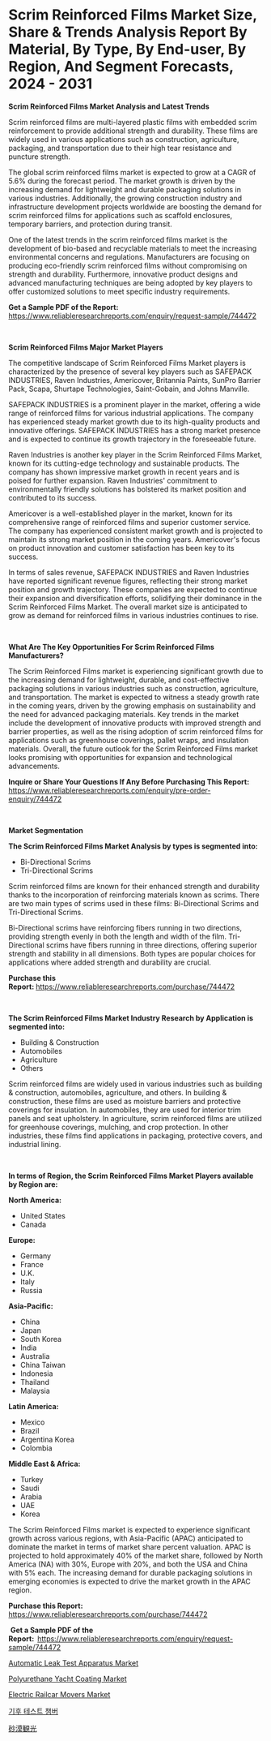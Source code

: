 <p><h1>Scrim Reinforced Films Market Size, Share & Trends Analysis Report By Material, By Type, By End-user, By Region, And Segment Forecasts, 2024 - 2031</h1></p><p><strong>Scrim Reinforced Films Market Analysis and Latest Trends</strong></p>
<p><p>Scrim reinforced films are multi-layered plastic films with embedded scrim reinforcement to provide additional strength and durability. These films are widely used in various applications such as construction, agriculture, packaging, and transportation due to their high tear resistance and puncture strength.</p><p>The global scrim reinforced films market is expected to grow at a CAGR of 5.6% during the forecast period. The market growth is driven by the increasing demand for lightweight and durable packaging solutions in various industries. Additionally, the growing construction industry and infrastructure development projects worldwide are boosting the demand for scrim reinforced films for applications such as scaffold enclosures, temporary barriers, and protection during transit.</p><p>One of the latest trends in the scrim reinforced films market is the development of bio-based and recyclable materials to meet the increasing environmental concerns and regulations. Manufacturers are focusing on producing eco-friendly scrim reinforced films without compromising on strength and durability. Furthermore, innovative product designs and advanced manufacturing techniques are being adopted by key players to offer customized solutions to meet specific industry requirements.</p></p>
<p><strong>Get a Sample PDF of the Report:&nbsp;</strong> <a href="https://www.reliableresearchreports.com/enquiry/request-sample/744472">https://www.reliableresearchreports.com/enquiry/request-sample/744472</a></p>
<p>&nbsp;</p>
<p><strong>Scrim Reinforced Films Major Market Players</strong></p>
<p><p>The competitive landscape of Scrim Reinforced Films Market players is characterized by the presence of several key players such as SAFEPACK INDUSTRIES, Raven Industries, Americover, Britannia Paints, SunPro Barrier Pack, Scapa, Shurtape Technologies, Saint-Gobain, and Johns Manville.</p><p>SAFEPACK INDUSTRIES is a prominent player in the market, offering a wide range of reinforced films for various industrial applications. The company has experienced steady market growth due to its high-quality products and innovative offerings. SAFEPACK INDUSTRIES has a strong market presence and is expected to continue its growth trajectory in the foreseeable future.</p><p>Raven Industries is another key player in the Scrim Reinforced Films Market, known for its cutting-edge technology and sustainable products. The company has shown impressive market growth in recent years and is poised for further expansion. Raven Industries' commitment to environmentally friendly solutions has bolstered its market position and contributed to its success.</p><p>Americover is a well-established player in the market, known for its comprehensive range of reinforced films and superior customer service. The company has experienced consistent market growth and is projected to maintain its strong market position in the coming years. Americover's focus on product innovation and customer satisfaction has been key to its success.</p><p>In terms of sales revenue, SAFEPACK INDUSTRIES and Raven Industries have reported significant revenue figures, reflecting their strong market position and growth trajectory. These companies are expected to continue their expansion and diversification efforts, solidifying their dominance in the Scrim Reinforced Films Market. The overall market size is anticipated to grow as demand for reinforced films in various industries continues to rise.</p></p>
<p>&nbsp;</p>
<p><strong>What Are The Key Opportunities For Scrim Reinforced Films Manufacturers?</strong></p>
<p><p>The Scrim Reinforced Films market is experiencing significant growth due to the increasing demand for lightweight, durable, and cost-effective packaging solutions in various industries such as construction, agriculture, and transportation. The market is expected to witness a steady growth rate in the coming years, driven by the growing emphasis on sustainability and the need for advanced packaging materials. Key trends in the market include the development of innovative products with improved strength and barrier properties, as well as the rising adoption of scrim reinforced films for applications such as greenhouse coverings, pallet wraps, and insulation materials. Overall, the future outlook for the Scrim Reinforced Films market looks promising with opportunities for expansion and technological advancements.</p></p>
<p><strong>Inquire or Share Your Questions If Any Before Purchasing This Report:</strong> <a href="https://www.reliableresearchreports.com/enquiry/pre-order-enquiry/744472">https://www.reliableresearchreports.com/enquiry/pre-order-enquiry/744472</a></p>
<p>&nbsp;</p>
<p><strong>Market Segmentation</strong></p>
<p><strong>The Scrim Reinforced Films Market Analysis by types is segmented into:</strong></p>
<p><ul><li>Bi-Directional Scrims</li><li>Tri-Directional Scrims</li></ul></p>
<p><p>Scrim reinforced films are known for their enhanced strength and durability thanks to the incorporation of reinforcing materials known as scrims. There are two main types of scrims used in these films: Bi-Directional Scrims and Tri-Directional Scrims. </p><p>Bi-Directional scrims have reinforcing fibers running in two directions, providing strength evenly in both the length and width of the film. Tri-Directional scrims have fibers running in three directions, offering superior strength and stability in all dimensions. Both types are popular choices for applications where added strength and durability are crucial.</p></p>
<p><strong>Purchase this Report:&nbsp;</strong><a href="https://www.reliableresearchreports.com/purchase/744472">https://www.reliableresearchreports.com/purchase/744472</a></p>
<p>&nbsp;</p>
<p><strong>The Scrim Reinforced Films Market Industry Research by Application is segmented into:</strong></p>
<p><ul><li>Building & Construction</li><li>Automobiles</li><li>Agriculture</li><li>Others</li></ul></p>
<p><p>Scrim reinforced films are widely used in various industries such as building & construction, automobiles, agriculture, and others. In building & construction, these films are used as moisture barriers and protective coverings for insulation. In automobiles, they are used for interior trim panels and seat upholstery. In agriculture, scrim reinforced films are utilized for greenhouse coverings, mulching, and crop protection. In other industries, these films find applications in packaging, protective covers, and industrial lining.</p></p>
<p>&nbsp;</p>
<p><strong>In terms of Region, the Scrim Reinforced Films Market Players available by Region are:</strong></p>
<p>
    <p> <strong> North America: </strong>
        <ul>
            <li>United States</li>
            <li>Canada</li>
        </ul>
        </p> 
    <p> <strong> Europe: </strong>
        <ul>
            <li>Germany</li>
            <li>France</li>
            <li>U.K.</li>
            <li>Italy</li>
            <li>Russia</li>
        </ul>
        </p> 
    <p> <strong> Asia-Pacific: </strong>
        <ul>
            <li>China</li>
            <li>Japan</li>
            <li>South Korea</li>
            <li>India</li>
            <li>Australia</li>
            <li>China Taiwan</li>
            <li>Indonesia</li>
            <li>Thailand</li>
            <li>Malaysia</li>
        </ul>
        </p> 
    <p> <strong> Latin America: </strong>
        <ul>
            <li>Mexico</li>
            <li>Brazil</li>
            <li>Argentina Korea</li>
            <li>Colombia</li>
        </ul>
        </p> 
    <p> <strong> Middle East & Africa: </strong>
        <ul>
            <li>Turkey</li>
            <li>Saudi</li>
            <li>Arabia</li>
            <li>UAE</li>
            <li>Korea</li>
        </ul>
    </p>
    </p>
<p><p>The Scrim Reinforced Films market is expected to experience significant growth across various regions, with Asia-Pacific (APAC) anticipated to dominate the market in terms of market share percent valuation. APAC is projected to hold approximately 40% of the market share, followed by North America (NA) with 30%, Europe with 20%, and both the USA and China with 5% each. The increasing demand for durable packaging solutions in emerging economies is expected to drive the market growth in the APAC region.</p></p>
<p><strong>Purchase this Report: </strong><a href="https://www.reliableresearchreports.com/purchase/744472">https://www.reliableresearchreports.com/purchase/744472</a></p>
<p>&nbsp;<strong>Get a Sample PDF of the Report:&nbsp;&nbsp;</strong><a href="https://www.reliableresearchreports.com/enquiry/request-sample/744472">https://www.reliableresearchreports.com/enquiry/request-sample/744472</a></p>
<p><strong></strong></p>
<p><p><a href="https://issuu.com/reportprime-2/docs/automatic-leak-test-apparatus-market-size-2030.ppt">Automatic Leak Test Apparatus Market</a></p><p><a href="https://github.com/Whitneyboyettebo9kiw7yr13/Market-Research-Report-List-1/blob/main/polyurethane-yacht-coating-market.md">Polyurethane Yacht Coating Market</a></p><p><a href="https://view.publitas.com/reportprime-1/electric-railcar-movers-market-provides-a-comprehensive-analysis-including-a-macro-overview-of-the-market-as-well-as-micro-details-such-as-market-size-and-competitive-landscape/">Electric Railcar Movers Market</a></p><p><a href="https://github.com/trmesnao7959541/Market-Research-Report-List-1/blob/main/6487601186658.md">기후 테스트 챔버</a></p><p><a href="https://medium.com/@gracielawharr/%E7%A0%82%E6%BC%A0%E8%A6%B3%E5%85%89%E5%B8%82%E5%A0%B4-%E5%B8%82%E5%A0%B4cagr-%E5%B8%82%E5%A0%B4%E3%83%88%E3%83%AC%E3%83%B3%E3%83%89-%E6%88%90%E9%95%B7%E6%88%A6%E7%95%A5%E3%81%AB%E9%96%A2%E3%81%99%E3%82%8B%E6%B4%9E%E5%AF%9F-3f62054bc08e">砂漠観光</a></p></p>